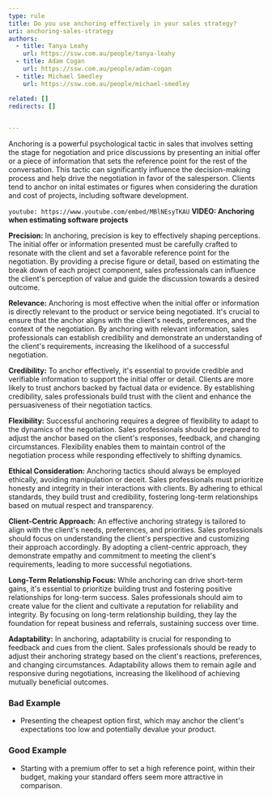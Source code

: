 ```yaml
---
type: rule
title: Do you use anchoring effectively in your sales strategy?
uri: anchoring-sales-strategy
authors:
  - title: Tanya Leahy
    url: https://ssw.com.au/people/tanya-leahy
  - title: Adam Cogan
    url: https://ssw.com.au/people/adam-cogan
  - title: Michael Smedley
    url: https://ssw.com.au/people/michael-smedley

related: []
redirects: []
  

---
```


Anchoring is a powerful psychological tactic in sales that involves setting the stage for negotiation and price discussions by presenting an initial offer or a piece of information that sets the reference point for the rest of the conversation. This tactic can significantly influence the decision-making process and help drive the negotiation in favor of the salesperson. Clients tend to anchor on inital estimates or figures when considering the duration and cost of projects, including software development.

<!--endintro-->

`youtube: https://www.youtube.com/embed/MBlNEsyTKAU`
**VIDEO: Anchoring when estimating software projects**  

**Precision:** In anchoring, precision is key to effectively shaping perceptions. The initial offer or information presented must be carefully crafted to resonate with the client and set a favorable reference point for the negotiation. By providing a precise figure or detail, based on estimating the break down of each project component, sales professionals can influence the client's perception of value and guide the discussion towards a desired outcome.

**Relevance:** Anchoring is most effective when the initial offer or information is directly relevant to the product or service being negotiated. It's crucial to ensure that the anchor aligns with the client's needs, preferences, and the context of the negotiation. By anchoring with relevant information, sales professionals can establish credibility and demonstrate an understanding of the client's requirements, increasing the likelihood of a successful negotiation.

**Credibility:** To anchor effectively, it's essential to provide credible and verifiable information to support the initial offer or detail. Clients are more likely to trust anchors backed by factual data or evidence. By establishing credibility, sales professionals build trust with the client and enhance the persuasiveness of their negotiation tactics.

**Flexibility:** Successful anchoring requires a degree of flexibility to adapt to the dynamics of the negotiation. Sales professionals should be prepared to adjust the anchor based on the client's responses, feedback, and changing circumstances. Flexibility enables them to maintain control of the negotiation process while responding effectively to shifting dynamics.

**Ethical Consideration:** Anchoring tactics should always be employed ethically, avoiding manipulation or deceit. Sales professionals must prioritize honesty and integrity in their interactions with clients. By adhering to ethical standards, they build trust and credibility, fostering long-term relationships based on mutual respect and transparency.

**Client-Centric Approach:** An effective anchoring strategy is tailored to align with the client's needs, preferences, and priorities. Sales professionals should focus on understanding the client's perspective and customizing their approach accordingly. By adopting a client-centric approach, they demonstrate empathy and commitment to meeting the client's requirements, leading to more successful negotiations.

**Long-Term Relationship Focus:** While anchoring can drive short-term gains, it's essential to prioritize building trust and fostering positive relationships for long-term success. Sales professionals should aim to create value for the client and cultivate a reputation for reliability and integrity. By focusing on long-term relationship building, they lay the foundation for repeat business and referrals, sustaining success over time.

**Adaptability:** In anchoring, adaptability is crucial for responding to feedback and cues from the client. Sales professionals should be ready to adjust their anchoring strategy based on the client's reactions, preferences, and changing circumstances. Adaptability allows them to remain agile and responsive during negotiations, increasing the likelihood of achieving mutually beneficial outcomes.

### Bad Example

* Presenting the cheapest option first, which may anchor the client's expectations too low and potentially devalue your product.

### Good Example

* Starting with a premium offer to set a high reference point, within their budget, making your standard offers seem more attractive in comparison.

